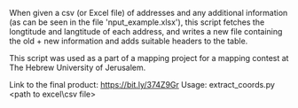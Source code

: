 When given a csv (or Excel file) of addresses and any additional information (as can be seen in the file 'nput_example.xlsx'), this script fetches the longtitude and langtitude of each address, and writes a new file containing the old + new information and adds suitable headers to the table.

This script was used as a part of a mapping project for a mapping contest at The Hebrew University of
Jerusalem.

Link to the final product: https://bit.ly/374Z9Gr
Usage: extract_coords.py <path to excel\csv file>
